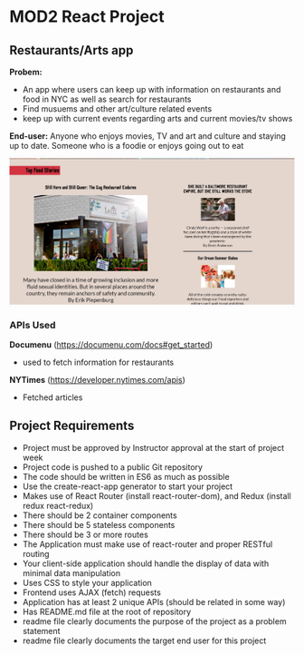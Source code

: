 # MOD2 React Project


## Restaurants/Arts app

**Probem:** 

* An app where users can keep up with information on restaurants and food in NYC as well as search for restaurants
* Find musuems and other art/culture related events
* keep up with current events regarding arts and current movies/tv shows

**End-user:** Anyone who enjoys movies, TV and  art and culture and staying up to date. Someone who is a foodie or enjoys going out to eat

![Image of homepage](app_homepage.jpg)

### APIs Used

**Documenu** (https://documenu.com/docs#get_started)
 * used to fetch information for restaurants
 
 **NYTimes** (https://developer.nytimes.com/apis)
 * Fetched articles
 
 ## Project Requirements
 
* Project must be approved by Instructor approval at the start of project week
* Project code is pushed to a public Git repository
* The code should be written in ES6 as much as possible
* Use the create-react-app generator to start your project 
* Makes use of React Router (install react-router-dom), and Redux (install redux react-redux)
* There should be 2 container components 
* There should be 5 stateless components
* There should be 3 or more routes
* The Application must make use of react-router and proper RESTful routing 
* Your client-side application should handle the display of data with minimal data manipulation 
* Uses CSS to style your application
* Frontend uses AJAX (fetch) requests 
* Application has at least 2 unique APIs (should be related in some way)
* Has README.md file at the root of repository
* readme file clearly documents the purpose of the project as a problem statement
* readme file clearly documents the target end user for this project

